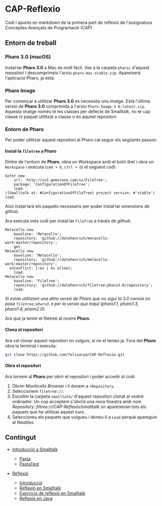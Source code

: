 # CAP-Reflexio

Codi i apunts en markdown de la primera part de reflexió de l'assignatura Conceptes Avançats de Programació (CAP)

## Entorn de treball

### Pharo 3.0 (macOS)

Instal·lar **Pharo 3.0** a Mac és molt fàcil. Ves a la carpeta `pharo/` d'aquest repositori i descomprimeix l'arxiu `pharo-mac-stable.zip`. Apareixerà l'aplicació Pharo, ja està.

### Pharo Image

Per començar a utilitzar **Pharo 3.0** es necessita una imatge. Està l'última versió de **Pharo 3.0** comprimida a l'arxiu `Pharo-Image-3.0-latest.zip`. Aquesta imatge només té les classes per defecte de Smalltalk, no té cap classe ni paquet utilitzat a classe o en aquest repositori.

### Entorn de Pharo

Per poder utilitzar aquest repositori al Pharo cal seguir els següents passos:

#### Instal·la `filetree` a Pharo

Dintre de l'entorn de **Pharo**, obra un Workspace amb el botó dret i obra un `Workspace` i executa (`cmd + D`, `ctrl + D`) el següent codi:

```smalltalk
Gofer new
    url: 'http://ss3.gemstone.com/ss/FileTree';
    package: 'ConfigurationOfFileTree';
    load.
((Smalltalk at: #ConfigurationOfFileTree) project version: #'stable') load.
```

Això instal·larà els paquets necessaris per poder instal·lar extensions de *github*.

Ara executa més codi per instal·lar `FileTree` a través de *github*:

```smalltalk
Metacello new
    baseline: 'Metacello';
    repository: 'github://dalehenrich/metacello-work:master/repository';
    get.
Metacello new
    baseline: 'Metacello';
    repository: 'github://dalehenrich/metacello-work:master/repository';
  onConflict: [:ex | ex allow];
    load.
Metacello new
    baseline: 'FileTree';
    repository: 'github://dalehenrich/filetree:pharo3.0/repository';
    load.
```

*Si estàs utilitzant una altra versió de Pharo que no sigui la 3.0 canvia on posa `filetree:pharo3.0` per la versió que toqui (pharo1.1, pharo1.3, pharo1.4, pharo2.0).*

Ara que ja tenim el filetree al nostre **Pharo**.

#### Clona el repositori

Ara cal clonar aquest repositori on vulguis, si no el tenies ja. Fora del **Pharo** obra la terminal i executa:

```bash
git clone https://github.com/felixarpa/CAP-Reflexio.git
```

#### Obra el repositori

Ara tornem al **Pharo** per obrir el repositori i poder accedir al codi.

1. Obrim *Monticello Browser* i li donem a `+Repository`.
2. Seleccionem `filetree://`.
3. Escollim la carpeta `smalltalk/` d'aquest repositori clonat al vostre ordinador. Un cop acceptem s'obrirà una nova finestra amb nom *Repository: filtree://<path>/CAP-Reflexio/smalltalk* on apareixeran tots els paquets que he utilitzat aquest curs.
4. Seleccioneu els paquets que vulgueu i doneu-li a `Load` perquè apareguin al *Nautilus*.

## Contingut

- [Introducció a Smalltalk]()
	- [Pasta](https://github.com/felixarpa/CAP-Reflexio/tree/master/smalltalk/Pasta.package/Pasta.class)
	- [PastaTest](https://github.com/felixarpa/CAP-Reflexio/tree/master/smalltalk/Pasta.package/PastaTest.class)

- [Reflexió](https://github.com/felixarpa/CAP-Reflexio/tree/master/reflexio)
	- [Introducció](https://github.com/felixarpa/CAP-Reflexio/tree/master/reflexio/introduccio.md)
	- [Reflexió en Smalltalk](https://github.com/felixarpa/CAP-Reflexio/tree/master/reflexio/reflexio-en-smalltalk.md)
	- [Exercicis de reflexió en Smalltalk]()
	- [Reflexió en Java]()
